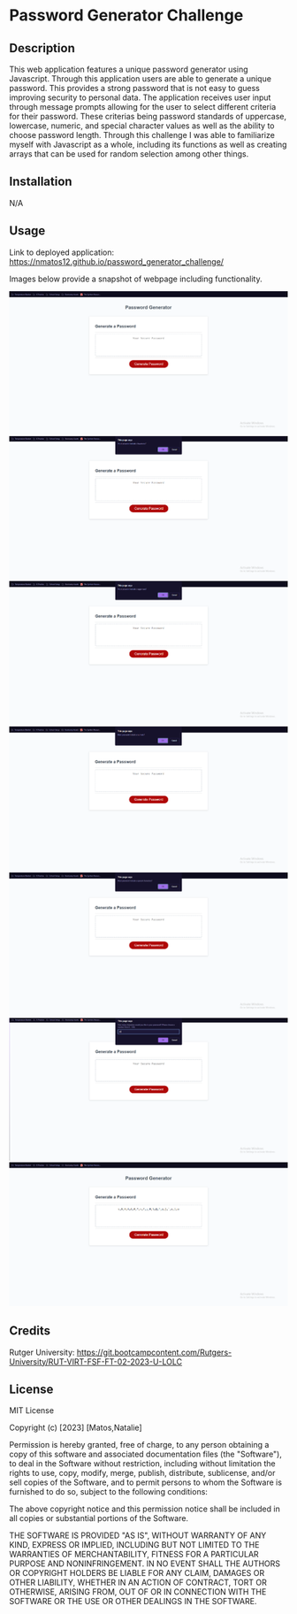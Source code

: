 # Password Generator Challenge

## Description

This web application features a unique password generator using Javascript. Through this application users are able to generate a unique password. This provides a strong password that is not easy to guess improving security to personal data. The application receives user input through message prompts allowing for the user to select different criteria for their password. These criterias being password standards of uppercase, lowercase, numeric, and special character values as well as the ability to choose password length. Through this challenge I was able to familiarize myself with Javascript as a whole, including its functions as well as creating arrays that can be used for random selection among other things.

## Installation

N/A

## Usage

Link to deployed application: https://nmatos12.github.io/password_generator_challenge/

Images below provide a snapshot of webpage including functionality.

![alt text](assets/images/password_generator_img1.png)
![alt text](assets/images/password_generator_img2.png)
![alt text](assets/images/password_generator_img3.png)
![alt text](assets/images/password_generator_img4.png)
![alt text](assets/images/password_generator_img5.png)
![alt text](assets/images/password_generator_img6.png)
![alt text](assets/images/password_generator_img7.png)

## Credits

Rutger University: https://git.bootcampcontent.com/Rutgers-University/RUT-VIRT-FSF-FT-02-2023-U-LOLC

## License

MIT License

Copyright (c) [2023] [Matos,Natalie]

Permission is hereby granted, free of charge, to any person obtaining a copy
of this software and associated documentation files (the "Software"), to deal
in the Software without restriction, including without limitation the rights
to use, copy, modify, merge, publish, distribute, sublicense, and/or sell
copies of the Software, and to permit persons to whom the Software is
furnished to do so, subject to the following conditions:

The above copyright notice and this permission notice shall be included in all
copies or substantial portions of the Software.

THE SOFTWARE IS PROVIDED "AS IS", WITHOUT WARRANTY OF ANY KIND, EXPRESS OR
IMPLIED, INCLUDING BUT NOT LIMITED TO THE WARRANTIES OF MERCHANTABILITY,
FITNESS FOR A PARTICULAR PURPOSE AND NONINFRINGEMENT. IN NO EVENT SHALL THE
AUTHORS OR COPYRIGHT HOLDERS BE LIABLE FOR ANY CLAIM, DAMAGES OR OTHER
LIABILITY, WHETHER IN AN ACTION OF CONTRACT, TORT OR OTHERWISE, ARISING FROM,
OUT OF OR IN CONNECTION WITH THE SOFTWARE OR THE USE OR OTHER DEALINGS IN THE
SOFTWARE.
